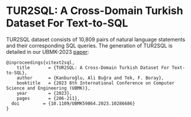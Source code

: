 # TUR2SQL: A Cross-Domain Turkish Dataset For Text-to-SQL

TUR2SQL dataset consists of 10,809 pairs of natural language statements and their corresponding SQL queries. The generation of TUR2SQL is detailed in our UBMK-2023 [paper](https://ieeexplore.ieee.org/abstract/document/10286686):

	@inproceedings{vitext2sql,
	    title     	= {TUR2SQL: A Cross-Domain Turkish Dataset For Text-to-SQL},
	    author    	= {Kanburoğlu, Ali Buğra and Tek, F. Boray},
	    booktitle   = {2023 8th International Conference on Computer Science and Engineering (UBMK)},
	    year      	= {2023},
	    pages       = {206-211},
      doi         = {10.1109/UBMK59864.2023.10286686}
	} 
